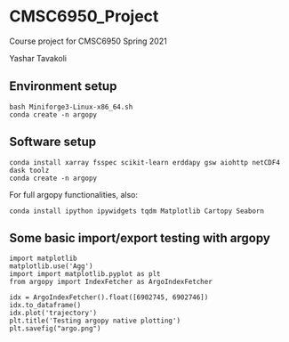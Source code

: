 # CMSC6950_Project
Course project for CMSC6950 Spring 2021

Yashar Tavakoli

## Environment setup

```
bash Miniforge3-Linux-x86_64.sh
conda create -n argopy
```

## Software setup

```
conda install xarray fsspec scikit-learn erddapy gsw aiohttp netCDF4 dask toolz
conda create -n argopy
```
For full argopy functionalities, also:

```
conda install ipython ipywidgets tqdm Matplotlib Cartopy Seaborn
```

## Some basic import/export testing with argopy

```
import matplotlib
matplotlib.use('Agg')
import import matplotlib.pyplot as plt
from argopy import IndexFetcher as ArgoIndexFetcher

idx = ArgoIndexFetcher().float([6902745, 6902746])
idx.to_dataframe()
idx.plot('trajectory')
plt.title('Testing argopy native plotting')
plt.savefig("argo.png")
```